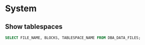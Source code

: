 # System

## Show tablespaces

```sql
SELECT FILE_NAME, BLOCKS, TABLESPACE_NAME FROM DBA_DATA_FILES;
```
